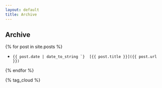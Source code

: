 ```yaml
---
layout: default
title: Archive
---
```


## Archive

{% for post in site.posts %}
*     {{ post.date | date_to_string `}  [{{ post.title }}]({{ post.url }})
{% endfor %}

{% tag_cloud %}
